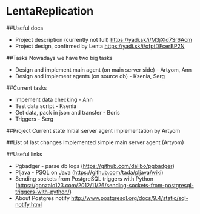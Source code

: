 # LentaReplication

##Useful docs
- Project description (currently not full) https://yadi.sk/i/M3jXId7Sr6Acm
- Project design, confirmed by Lenta https://yadi.sk/i/ofptDFcerBP2N

##Tasks
Nowadays we have two big tasks
- Design and implement main agent (on main server side) - Artyom, Ann
- Design and implement agents (on source db) - Ksenia, Serg

##Current tasks
- Impement data checking - Ann
- Test data script - Ksenia
- Get data, pack in json and transfer - Boris
- Triggers - Serg

##Project Current state
Initial server agent implementation by Artyom

##List of last changes
Implemented simple main server agent (Artyom)

##Useful links
- Pgbadger - parse db logs (https://github.com/dalibo/pgbadger)
- Pljava - PSQL on Java (https://github.com/tada/pljava/wiki)
- Sending sockets from PostgreSQL triggers with Python (https://gonzalo123.com/2012/11/26/sending-sockets-from-postgresql-triggers-with-python/)
- About Postgres notify http://www.postgresql.org/docs/9.4/static/sql-notify.html
